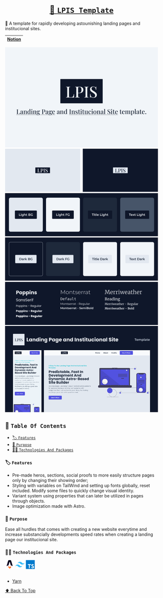 <div align="center">

# [🧬 `LPIS Template`](lpis-template.vercel.app) <!-- omit in toc -->

</div>

🧬 A template for rapidly developing astounishing landing pages and institucional sites.

<!-- _Read in other languages: [English](README.md) or [Português](README.br.md)._ -->

<div align="center">

| [Notion](https://atomicfeast.notion.site/LPIS-Template-EN-US-c22eef0a9fdf4b66bb84105f5b9e25c1?pvs=4) |
| ---------------------------------------------------------------------------------------------------- |

</div>

<div align="center">

![Logo, Colors And Typography](assets/Definitions.png)
![Project Cover](assets/ProjectCover.png)

</div>

## 📖 `Table Of Contents` <!-- omit in toc -->

- [🏷️ `Features`](#️-features)
- [📜 `Purpose`](#-purpose)
- [👨‍💻 `Technologies And Packages`](#-technologies-and-packages)

### 🏷️ `Features`

- Pre-made heros, sections, social proofs to more easily structure pages only by changing their showing order;
- Styling with variables on TailWind and setting up fonts globally, reset included. Modify some files to quickly change visual identity.
- Variant system using properties that can later be utilized in pages through objects.
- Image optimization made with Astro.

### 📜 `Purpose`

Ease all hurdles that comes with creating a new website everytime and increase substancially developments speed rates when creating a landing page our institucional site.

### 👨‍💻 `Technologies And Packages`

<div  style="display: block"> 
   <a target="_blank" href=""><img align="center" alt="Astro" height="30" width="30" src="../.github/assets/Astro.png"></a>
   <a target="_blank" href="https://tailwindcss.com/"><img align="center" alt="JS" height="30" width="30" src="https://raw.githubusercontent.com/devicons/devicon/master/icons/tailwindcss/tailwindcss-plain.svg"></a>
   <a target="_blank" href="https://www.typescriptlang.org/"><img align="center" alt="TS" height="30" width="30" src="https://raw.githubusercontent.com/devicons/devicon/master/icons/typescript/typescript-plain.svg"></a>
</div>

<br>

- [Yarn](https://yarnpkg.com/getting-started)

[⬆ Back To Top](#-lpis-template)
